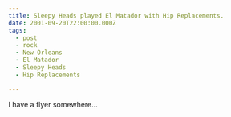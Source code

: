 ```yaml
---
title: Sleepy Heads played El Matador with Hip Replacements.
date: 2001-09-20T22:00:00.000Z
tags:
  - post 
  - rock
  - New Orleans
  - El Matador
  - Sleepy Heads
  - Hip Replacements

---
```


I have a flyer somewhere...